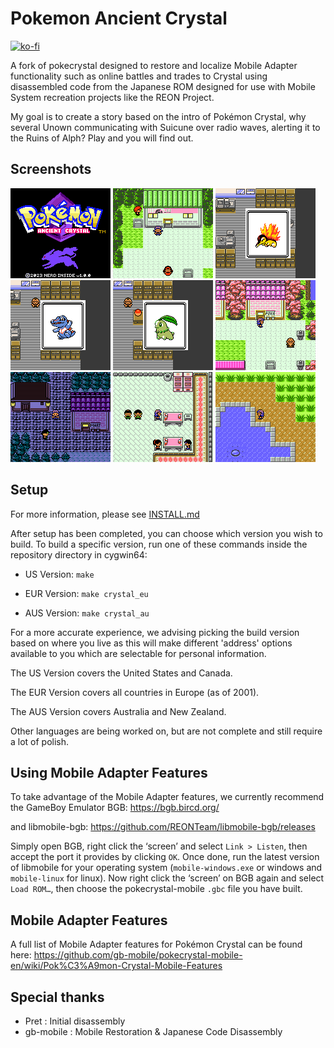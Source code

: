 # Pokemon Ancient Crystal 

[![ko-fi](https://ko-fi.com/img/githubbutton_sm.svg)](https://ko-fi.com/G2G0KIDVD)

A fork of pokecrystal designed to restore and localize Mobile Adapter functionality such as online battles and trades to Crystal using disassembled code from the Japanese ROM designed for use with Mobile System recreation projects like the REON Project.

My goal is to create a story based on the intro of Pokémon Crystal, why several Unown communicating with Suicune over radio waves, alerting it to the Ruins of Alph? Play and you will find out.

## Screenshots

![Intro](/screenshots/intro.png)
![New Bark Town](/screenshots/newbark-town.png)
![Cyndaquil](/screenshots/cyndaquil.png)
![Totodile](/screenshots/totodile.png)
![Chicorita](/screenshots/chikorita.png)
![Cherrygrove City](/screenshots/cherrygrove-city.png)
![Violet City](/screenshots/violet-city.png)
![Route 35](/screenshots/route-35.png)
![National Park](/screenshots/national-park.png)

## Setup

For more information, please see [INSTALL.md](INSTALL.md)

After setup has been completed, you can choose which version you wish to build.
To build a specific version, run one of these commands inside the repository directory in cygwin64:

- US Version:   `make`

- EUR Version:	`make crystal_eu` 

- AUS Version:	`make crystal_au`

For a more accurate experience, we advising picking the build version based on where you live as this will make different 'address' options available to you which are selectable for personal information.

The US Version covers the United States and Canada.

The EUR Version covers all countries in Europe (as of 2001).

The AUS Version covers Australia and New Zealand.

Other languages are being worked on, but are not complete and still require a lot of polish.

## Using Mobile Adapter Features

To take advantage of the Mobile Adapter features, we currently recommend the GameBoy Emulator BGB:
https://bgb.bircd.org/

and libmobile-bgb:
https://github.com/REONTeam/libmobile-bgb/releases

Simply open BGB, right click the ‘screen’ and select `Link > Listen`, then accept the port it provides by clicking `OK`.
Once done, run the latest version of libmobile for your operating system (`mobile-windows.exe` or windows and `mobile-linux` for linux).
Now right click the ‘screen’ on BGB again and select `Load ROM…`, then choose the pokecrystal-mobile `.gbc` file you have built.

## Mobile Adapter Features

A full list of Mobile Adapter features for Pokémon Crystal can be found here:
https://github.com/gb-mobile/pokecrystal-mobile-en/wiki/Pok%C3%A9mon-Crystal-Mobile-Features

## Special thanks

- Pret           : Initial disassembly
- gb-mobile      : Mobile Restoration & Japanese Code Disassembly

